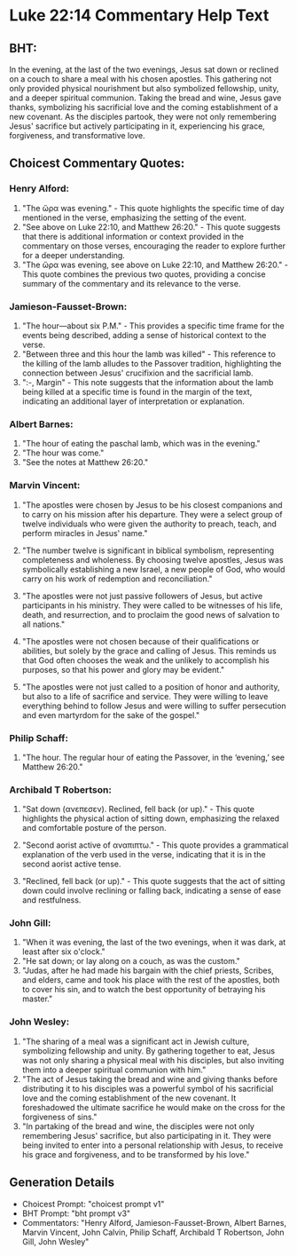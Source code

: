 # Luke 22:14 Commentary Help Text

## BHT:
In the evening, at the last of the two evenings, Jesus sat down or reclined on a couch to share a meal with his chosen apostles. This gathering not only provided physical nourishment but also symbolized fellowship, unity, and a deeper spiritual communion. Taking the bread and wine, Jesus gave thanks, symbolizing his sacrificial love and the coming establishment of a new covenant. As the disciples partook, they were not only remembering Jesus' sacrifice but actively participating in it, experiencing his grace, forgiveness, and transformative love.

## Choicest Commentary Quotes:
### Henry Alford:
1. "The ὥρα was evening." - This quote highlights the specific time of day mentioned in the verse, emphasizing the setting of the event.
2. "See above on Luke 22:10, and Matthew 26:20." - This quote suggests that there is additional information or context provided in the commentary on those verses, encouraging the reader to explore further for a deeper understanding.
3. "The ὥρα was evening, see above on Luke 22:10, and Matthew 26:20." - This quote combines the previous two quotes, providing a concise summary of the commentary and its relevance to the verse.

### Jamieson-Fausset-Brown:
1. "The hour—about six P.M." - This provides a specific time frame for the events being described, adding a sense of historical context to the verse.
2. "Between three and this hour the lamb was killed" - This reference to the killing of the lamb alludes to the Passover tradition, highlighting the connection between Jesus' crucifixion and the sacrificial lamb.
3. ":-, Margin" - This note suggests that the information about the lamb being killed at a specific time is found in the margin of the text, indicating an additional layer of interpretation or explanation.

### Albert Barnes:
1. "The hour of eating the paschal lamb, which was in the evening."
2. "The hour was come."
3. "See the notes at Matthew 26:20."

### Marvin Vincent:
1. "The apostles were chosen by Jesus to be his closest companions and to carry on his mission after his departure. They were a select group of twelve individuals who were given the authority to preach, teach, and perform miracles in Jesus' name."

2. "The number twelve is significant in biblical symbolism, representing completeness and wholeness. By choosing twelve apostles, Jesus was symbolically establishing a new Israel, a new people of God, who would carry on his work of redemption and reconciliation."

3. "The apostles were not just passive followers of Jesus, but active participants in his ministry. They were called to be witnesses of his life, death, and resurrection, and to proclaim the good news of salvation to all nations."

4. "The apostles were not chosen because of their qualifications or abilities, but solely by the grace and calling of Jesus. This reminds us that God often chooses the weak and the unlikely to accomplish his purposes, so that his power and glory may be evident."

5. "The apostles were not just called to a position of honor and authority, but also to a life of sacrifice and service. They were willing to leave everything behind to follow Jesus and were willing to suffer persecution and even martyrdom for the sake of the gospel."

### Philip Schaff:
1. "The hour. The regular hour of eating the Passover, in the ‘evening,’ see Matthew 26:20."

### Archibald T Robertson:
1. "Sat down (ανεπεσεν). Reclined, fell back (or up)." - This quote highlights the physical action of sitting down, emphasizing the relaxed and comfortable posture of the person. 

2. "Second aorist active of αναπιπτω." - This quote provides a grammatical explanation of the verb used in the verse, indicating that it is in the second aorist active tense. 

3. "Reclined, fell back (or up)." - This quote suggests that the act of sitting down could involve reclining or falling back, indicating a sense of ease and restfulness.

### John Gill:
1. "When it was evening, the last of the two evenings, when it was dark, at least after six o'clock." 
2. "He sat down; or lay along on a couch, as was the custom."
3. "Judas, after he had made his bargain with the chief priests, Scribes, and elders, came and took his place with the rest of the apostles, both to cover his sin, and to watch the best opportunity of betraying his master."

### John Wesley:
1. "The sharing of a meal was a significant act in Jewish culture, symbolizing fellowship and unity. By gathering together to eat, Jesus was not only sharing a physical meal with his disciples, but also inviting them into a deeper spiritual communion with him."
2. "The act of Jesus taking the bread and wine and giving thanks before distributing it to his disciples was a powerful symbol of his sacrificial love and the coming establishment of the new covenant. It foreshadowed the ultimate sacrifice he would make on the cross for the forgiveness of sins."
3. "In partaking of the bread and wine, the disciples were not only remembering Jesus' sacrifice, but also participating in it. They were being invited to enter into a personal relationship with Jesus, to receive his grace and forgiveness, and to be transformed by his love."


## Generation Details
- Choicest Prompt: "choicest prompt v1"
- BHT Prompt: "bht prompt v3"
- Commentators: "Henry Alford, Jamieson-Fausset-Brown, Albert Barnes, Marvin Vincent, John Calvin, Philip Schaff, Archibald T Robertson, John Gill, John Wesley"
